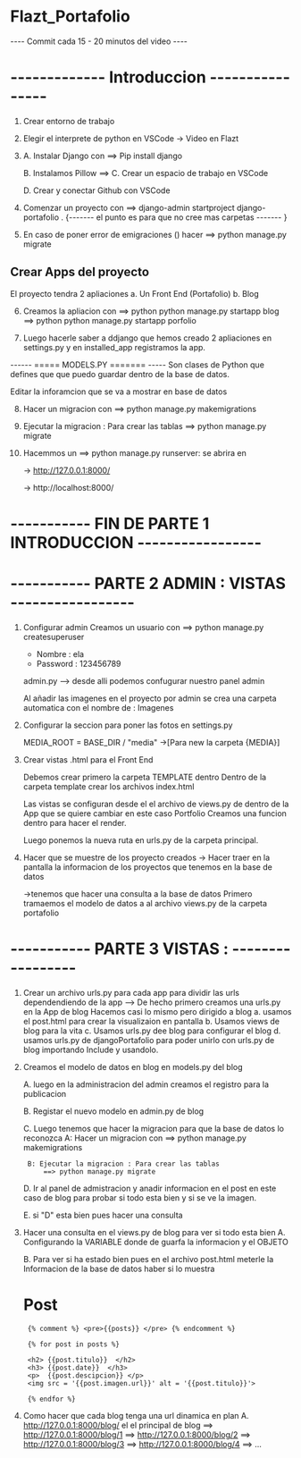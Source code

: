 # Flazt_Portafolio

---- Commit cada 15 - 20 minutos del video ---- 

# -------------  Introduccion ----------------

1. Crear entorno de trabajo 

2. Elegir el interprete de python en VSCode
    -> Video en Flazt

3.  A. Instalar Django con 
        ==> Pip install django

    B. Instalamos Pillow
        ==> 
    C. Crear un espacio de trabajo en VSCode

    D. Crear y conectar Github con VSCode

4. Comenzar un proyecto con
    ==> django-admin startproject django-portafolio . 
            {------- el punto es para que no cree mas carpetas ------- }

5. En caso de poner error de emigraciones () hacer
    ==> python manage.py migrate

## Crear Apps del proyecto
El proyecto tendra 2 apliaciones 
a. Un Front End (Portafolio)
b. Blog


6. Creamos la apliacion con 
    ==> python python manage.py startapp blog
    ==> python python manage.py startapp porfolio

7. Luego hacerle saber a ddjango que hemos creado 2 apliaciones en settings.py y en installed_app registramos la app. 

------ ===== MODELS.PY ======= -----
Son clases de Python que defines que  que puedo guardar dentro de la base de datos.

Editar la inforamcion que se va a mostrar en base de datos 

8. Hacer un migracion con 
    ==> python manage.py makemigrations

9. Ejecutar la migracion : Para crear las tablas 
    ==> python manage.py migrate

10. Hacemmos un 
    ==> python manage.py runserver: 
    se abrira en 

    -> http://127.0.0.1:8000/
    
    -> http://localhost:8000/

# ----------- FIN DE PARTE 1  INTRODUCCION ----------------- 

# ----------- PARTE 2  ADMIN : VISTAS  ----------------- 


1. Configurar admin 
    Creamos un usuario con 
    ==>  python manage.py createsuperuser
    - Nombre : ela
    - Password : 123456789

    admin.py --> 
    desde alli podemos confugurar nuestro panel admin


    Al añadir las imagenes en el proyecto por admin se crea una carpeta automatica  con el nombre de : Imagenes

2. Configurar la seccion para poner las fotos en settings.py

    MEDIA_ROOT = BASE_DIR / "media" ->[Para new la carpeta {MEDIA}]

3. Crear vistas .html para el Front End

    Debemos crear primero la carpeta TEMPLATE dentro 
    Dentro de la carpeta template crear los archivos index.html

    Las vistas se configuran desde el el archivo de views.py de dentro de la App que se quiere cambiar en este caso Portfolio
    Creamos una funcion dentro para hacer el render.

    Luego ponemos la nueva ruta en  urls.py de la carpeta principal.

4. Hacer que se muestre de los proyecto creados 
    -> Hacer traer en la pantalla la informacion de los proyectos que tenemos en la base de datos 

    ->tenemos que hacer una consulta a la base de datos
    Primero tramaemos el modelo de datos a al archivo views.py de la carpeta portafolio




# ----------- PARTE 3  VISTAS :   ----------------- 

1. Crear un archivo urls.py para cada app para dividir las urls dependendiendo de la app
    -->  De hecho primero creamos una urls.py en la App de blog
    Hacemos casi lo mismo pero dirigido a blog 
    a. usamos el post.html para crear la visualizaion en pantalla
    b. Usamos views de blog para la vita 
    c. Usamos urls.py dee blog para configurar el blog 
    d. usamos urls.py de djangoPortafolio para poder unirlo con urls.py de blog importando Include  y usandolo.

2. Creamos el modelo de datos en blog en models.py del blog

    A. luego en la administracion del admin creamos el registro para la publicacion

    B. Registar el nuevo modelo en admin.py de blog

    C. Luego tenemos que hacer la migracion para que la base de datos lo reconozca 
        A: Hacer un migracion con 
            ==> python manage.py makemigrations

        B: Ejecutar la migracion : Para crear las tablas 
            ==> python manage.py migrate

    D. Ir al panel de admistracion y anadir informacion en el post en este caso de blog para probar si todo esta bien y si se ve la imagen.

    E. si "D" esta bien pues hacer una consulta 

3. Hacer una consulta  en el views.py de blog para ver si todo esta  bien 
    A. Configurando la VARIABLE donde de guarfa la informacion y el OBJETO

    B. Para ver si ha estado bien pues en el archivo post.html meterle la Informacion de la base de datos haber si lo muestra
    <h1> Post </h1>

        {% comment %} <pre>{{posts}} </pre> {% endcomment %}
        
        {% for post in posts %}

        <h2> {{post.titulo}}  </h2>
        <h3> {{post.date}}  </h3>
        <p>  {{post.descipcion}} </p>
        <img src = '{{post.imagen.url}}' alt = '{{post.titulo}}'>

        {% endfor %}
4. Como hacer que cada blog tenga una url dinamica en plan
    A. http://127.0.0.1:8000/blog/ el el principal de blog
        ==> http://127.0.0.1:8000/blog/1
        ==> http://127.0.0.1:8000/blog/2
        ==> http://127.0.0.1:8000/blog/3
        ==> http://127.0.0.1:8000/blog/4
        ==> ...







